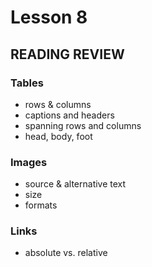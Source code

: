 # Lesson 8
    
## READING REVIEW

### Tables
* rows & columns
* captions and headers
* spanning rows and columns
* head, body, foot

### Images
* source & alternative text
* size
* formats

### Links
* absolute vs. relative
